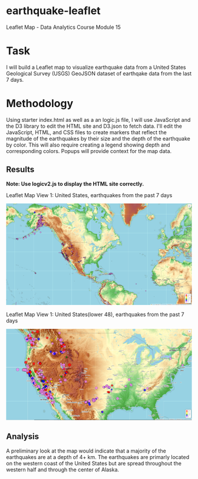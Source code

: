 # earthquake-leaflet
Leaflet Map - Data Analytics Course Module 15

# Task
I will build a Leaflet map to visualize earthquake data from a United States Geological Survey (USGS) GeoJSON dataset of earthqake data from the last 7 days.

# Methodology
Using starter index.html as well as a an logic.js file, I will use JavaScript and the D3 library to edit the HTML site and D3.json to fetch data. I'll edit the JavaScript, HTML, and CSS files to create markers that reflect the magnitude of the earthquakes by their size and the depth of the earthquake by color. This will also require creating a legend showing depth and corresponding colors. Popups will provide context for the map data.

## Results
**Note: Use logicv2.js to display the HTML site correctly.**

Leaflet Map View 1: United States, earthquakes from the past 7 days

![United States](Images/leaflet_map_screenshot1.png)

Leaflet Map View 1: United States(lower 48), earthquakes from the past 7 days

![Lower 48](Images/leaflet_map_screenshot2.png)

## Analysis

A preliminary look at the map would indicate that a majority of the earthquakes are at a depth of 4+ km. The earthquakes are primarly located on the western coast of the United States but are spread throughout the western half and through the center of Alaska.

